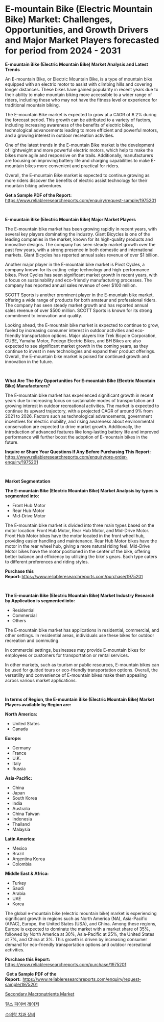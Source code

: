 <p><h1>E-mountain Bike (Electric Mountain Bike) Market: Challenges, Opportunities, and Growth Drivers and Major Market Players forecasted for period from 2024 - 2031</h1></p><p><strong>E-mountain Bike (Electric Mountain Bike) Market Analysis and Latest Trends</strong></p>
<p><p>An E-mountain Bike, or Electric Mountain Bike, is a type of mountain bike equipped with an electric motor to assist with climbing hills and covering longer distances. These bikes have gained popularity in recent years due to their ability to make mountain biking more accessible to a wider range of riders, including those who may not have the fitness level or experience for traditional mountain biking.</p><p>The E-mountain Bike market is expected to grow at a CAGR of 8.2% during the forecast period. This growth can be attributed to a variety of factors, including increasing awareness of the benefits of electric bikes, technological advancements leading to more efficient and powerful motors, and a growing interest in outdoor recreation activities.</p><p>One of the latest trends in the E-mountain Bike market is the development of lightweight and more powerful electric motors, which help to make the bikes more agile and responsive on the trails. Additionally, manufacturers are focusing on improving battery life and charging capabilities to make E-mountain bikes more convenient and practical for riders.</p><p>Overall, the E-mountain Bike market is expected to continue growing as more riders discover the benefits of electric assist technology for their mountain biking adventures.</p></p>
<p><strong>Get a Sample PDF of the Report:&nbsp;</strong> <a href="https://www.reliableresearchreports.com/enquiry/request-sample/1975201">https://www.reliableresearchreports.com/enquiry/request-sample/1975201</a></p>
<p>&nbsp;</p>
<p><strong>E-mountain Bike (Electric Mountain Bike) Major Market Players</strong></p>
<p><p>The E-mountain bike market has been growing rapidly in recent years, with several key players dominating the industry. Giant Bicycles is one of the leading companies in the market, known for its high-quality products and innovative designs. The company has seen steady market growth over the past few years, with a strong presence in both domestic and international markets. Giant Bicycles has reported annual sales revenue of over $1 billion.</p><p>Another major player in the E-mountain bike market is Pivot Cycles, a company known for its cutting-edge technology and high-performance bikes. Pivot Cycles has seen significant market growth in recent years, with a focus on sustainability and eco-friendly manufacturing processes. The company has reported annual sales revenue of over $100 million.</p><p>SCOTT Sports is another prominent player in the E-mountain bike market, offering a wide range of products for both amateur and professional riders. The company has seen steady market growth and has reported annual sales revenue of over $500 million. SCOTT Sports is known for its strong commitment to innovation and quality.</p><p>Looking ahead, the E-mountain bike market is expected to continue to grow, fueled by increasing consumer interest in outdoor activities and eco-friendly transportation options. Major players like Trek Bicycle Corporation, CUBE, Yamaha Motor, Pedego Electric Bikes, and BH Bikes are also expected to see significant market growth in the coming years, as they continue to invest in new technologies and expand their product offerings. Overall, the E-mountain bike market is poised for continued growth and innovation in the future.</p></p>
<p>&nbsp;</p>
<p><strong>What Are The Key Opportunities For E-mountain Bike (Electric Mountain Bike) Manufacturers?</strong></p>
<p><p>The E-mountain bike market has experienced significant growth in recent years due to increasing focus on sustainable modes of transportation and growing interest in outdoor recreational activities. The market is expected to continue its upward trajectory, with a projected CAGR of around 9% from 2021 to 2026. Factors such as technological advancements, government incentives for electric mobility, and rising awareness about environmental conservation are expected to drive market growth. Additionally, the introduction of advanced features like long-lasting battery life and improved performance will further boost the adoption of E-mountain bikes in the future.</p></p>
<p><strong>Inquire or Share Your Questions If Any Before Purchasing This Report:</strong> <a href="https://www.reliableresearchreports.com/enquiry/pre-order-enquiry/1975201">https://www.reliableresearchreports.com/enquiry/pre-order-enquiry/1975201</a></p>
<p>&nbsp;</p>
<p><strong>Market Segmentation</strong></p>
<p><strong>The E-mountain Bike (Electric Mountain Bike) Market Analysis by types is segmented into:</strong></p>
<p><ul><li>Front Hub Motor</li><li>Rear Hub Motor</li><li>Mid-Drive Motor</li></ul></p>
<p><p>The E-mountain bike market is divided into three main types based on the motor location: Front Hub Motor, Rear Hub Motor, and Mid-Drive Motor. Front Hub Motor bikes have the motor located in the front wheel hub, providing easier handling and maintenance. Rear Hub Motor bikes have the motor in the rear wheel hub, giving a more natural riding feel. Mid-Drive Motor bikes have the motor positioned in the center of the bike, offering better balance and efficiency by utilizing the bike's gears. Each type caters to different preferences and riding styles.</p></p>
<p><strong>Purchase this Report:&nbsp;</strong><a href="https://www.reliableresearchreports.com/purchase/1975201">https://www.reliableresearchreports.com/purchase/1975201</a></p>
<p>&nbsp;</p>
<p><strong>The E-mountain Bike (Electric Mountain Bike) Market Industry Research by Application is segmented into:</strong></p>
<p><ul><li>Residential</li><li>Commercial</li><li>Others</li></ul></p>
<p><p>The E-mountain bike market has applications in residential, commercial, and other settings. In residential areas, individuals use these bikes for outdoor recreation and commuting. </p><p>In commercial settings, businesses may provide E-mountain bikes for employees or customers for transportation or rental services. </p><p>In other markets, such as tourism or public resources, E-mountain bikes can be used for guided tours or eco-friendly transportation options. Overall, the versatility and convenience of E-mountain bikes make them appealing across various market applications.</p></p>
<p>&nbsp;</p>
<p><strong>In terms of Region, the E-mountain Bike (Electric Mountain Bike) Market Players available by Region are:</strong></p>
<p>
    <p> <strong> North America: </strong>
        <ul>
            <li>United States</li>
            <li>Canada</li>
        </ul>
        </p> 
    <p> <strong> Europe: </strong>
        <ul>
            <li>Germany</li>
            <li>France</li>
            <li>U.K.</li>
            <li>Italy</li>
            <li>Russia</li>
        </ul>
        </p> 
    <p> <strong> Asia-Pacific: </strong>
        <ul>
            <li>China</li>
            <li>Japan</li>
            <li>South Korea</li>
            <li>India</li>
            <li>Australia</li>
            <li>China Taiwan</li>
            <li>Indonesia</li>
            <li>Thailand</li>
            <li>Malaysia</li>
        </ul>
        </p> 
    <p> <strong> Latin America: </strong>
        <ul>
            <li>Mexico</li>
            <li>Brazil</li>
            <li>Argentina Korea</li>
            <li>Colombia</li>
        </ul>
        </p> 
    <p> <strong> Middle East & Africa: </strong>
        <ul>
            <li>Turkey</li>
            <li>Saudi</li>
            <li>Arabia</li>
            <li>UAE</li>
            <li>Korea</li>
        </ul>
    </p>
    </p>
<p><p>The global e-mountain bike (electric mountain bike) market is experiencing significant growth in regions such as North America (NA), Asia-Pacific (APAC), Europe, the United States (USA), and China. Among these regions, Europe is expected to dominate the market with a market share of 35%, followed by North America at 30%, Asia-Pacific at 25%, the United States at 7%, and China at 3%. This growth is driven by increasing consumer demand for eco-friendly transportation options and outdoor recreational activities.</p></p>
<p><strong>Purchase this Report: </strong><a href="https://www.reliableresearchreports.com/purchase/1975201">https://www.reliableresearchreports.com/purchase/1975201</a></p>
<p>&nbsp;<strong>Get a Sample PDF of the Report:&nbsp;&nbsp;</strong><a href="https://www.reliableresearchreports.com/enquiry/request-sample/1975201">https://www.reliableresearchreports.com/enquiry/request-sample/1975201</a></p>
<p><strong></strong></p>
<p><p><a href="https://issuu.com/reportprime-2/docs/secondary-macronutrients-market-size-2030.pptx">Secondary Macronutrients Market</a></p><p><a href="https://github.com/lkwggful07722/Market-Research-Report-List-1/blob/main/70130967689.md">펄스 파이버 레이저</a></p><p><a href="https://github.com/ZacharyScthmitt4465/Market-Research-Report-List-1/blob/main/12280777690.md">수의학 치과 장비</a></p></p>